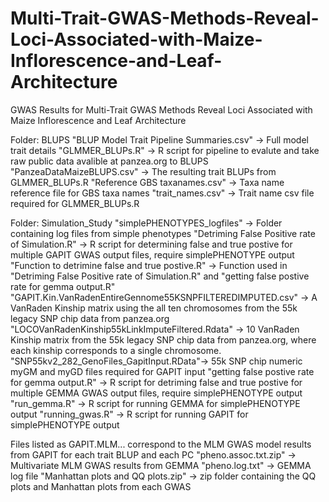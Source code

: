 # Multi-Trait-GWAS-Methods-Reveal-Loci-Associated-with-Maize-Inflorescence-and-Leaf-Architecture
GWAS Results for Multi-Trait GWAS Methods Reveal Loci Associated with Maize Inflorescence and Leaf Architecture

Folder: BLUPS
  "BLUP Model Trait Pipeline Summaries.csv" -> Full model trait details 
  "GLMMER_BLUPs.R" -> R script for pipeline to evalute and take raw public data avalible at panzea.org to BLUPS
  "PanzeaDataMaizeBLUPS.csv" -> The resulting trait BLUPs from GLMMER_BLUPs.R
  "Reference GBS taxanames.csv" -> Taxa name reference file for GBS taxa names
  "trait_names.csv" -> Trait name csv file required for GLMMER_BLUPs.R

Folder: Simulation_Study
  "simplePHENOTYPES_logfiles" -> Folder containing log files from simple phenotypes
  "Detriming False Positive rate of Simulation.R" -> R script for determining false and true postive for multiple GAPIT GWAS output files, require simplePHENOTYPE output
  "Function to detrimine false and true postive.R" -> Function used in "Detriming False Positive rate of Simulation.R" and "getting false postive rate for gemma output.R"
  "GAPIT.Kin.VanRadenEntireGennome55KSNPFILTEREDIMPUTED.csv" -> A VanRaden Kinship matrix using the all ten chromosomes from the 55k legacy SNP chip data from panzea.org
  "LOCOVanRadenKinship55kLinkImputeFiltered.Rdata" -> 10 VanRaden Kinship matrix from the 55k legacy SNP chip data from panzea.org, where each kinship corresponds to a single chromosome.
  "SNP55kv2_282_GenoFiles_GapitInput.RData"-> 55k SNP chip numeric myGM and myGD files required for GAPIT input 
  "getting false postive rate for gemma output.R" -> R script for detriming false and true postive for multiple GEMMA GWAS output files, require simplePHENOTYPE output
  "run_gemma.R" -> R script for running GEMMA for simplePHENOTYPE output
  "running_gwas.R" -> R script for running GAPIT for simplePHENOTYPE output 
  
Files listed as GAPIT.MLM... correspond to the MLM GWAS model results from GAPIT for each trait BLUP and each PC
"pheno.assoc.txt.zip" -> Multivariate MLM GWAS results from GEMMA
"pheno.log.txt" -> GEMMA log file
"Manhattan plots and QQ plots.zip" ->  zip folder containing the QQ plots and Manhattan plots from each GWAS 
